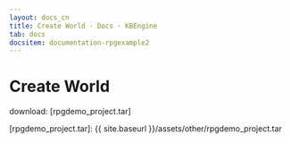 ```yaml
---
layout: docs_cn
title: Create World · Docs · KBEngine
tab: docs
docsitem: documentation-rpgexample2
---
```


Create World
====================

download: 
[rpgdemo_project.tar]



[rpgdemo_project.tar]: {{ site.baseurl }}/assets/other/rpgdemo_project.tar